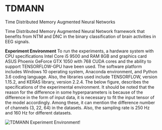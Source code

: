 # TDMANN
Time Distributed Memory Augmented Neural Networks 


Time Distributed Memory Augmented Neural Network framework that benefits from NTM and DNC in the binary classification of brain activities in EEG signals. 



**Experiment Environment**
To run the experiments, a hardware system with CPU specifications Intel Core i5 9500 and RAM 8GB and graphics card ASUS Phoenix GeForce GTX 1050 with 768 CUDA cores and the ability to support TENSORFLOW-GPU have been used. The software platform includes Windows 10 operating system, Anaconda environment, and Python 3.6 coding language. Also, the libraries used include TENSORFLOW, version 1.15.2, and KERAS library, version 2.2.4. The below figure, describes the specifications of the experimental environment. It should be noted that the reason for the difference in some hyperparameters is because of the difference in the form of input data, it is necessary to fit the input tensor of the model accordingly. Among these, it can mention the difference number of channels (3, 22, 64) in the datasets. Also, the sampling rate is 250 Hz and 160 Hz for different datasets.    


![TDMANN Experiment Environment!](https://github.com/karimian5188/TDMANN/blob/main/Environment.jpg "TDMANN Experiment Environment")









